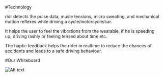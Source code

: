 #Technology

ridr detects the pulse data, musle tensions, micro sweating, and mechanical motion reflexes while driving a cycle/motorcycle/car. 

It helps the user to feel the vibrations from the wearable, if he is speeding up, driving rashly or feeling tensed about time etc.

The haptic feedback helps the rider in realtime to reduce the chances of accidents and leads to a safe driving behaviour. 

#Our Whiteboard

![Alt text](https://cloud.githubusercontent.com/assets/13925575/9427280/f43669e0-4991-11e5-9780-d450fe08078a.jpg "Optional title")
